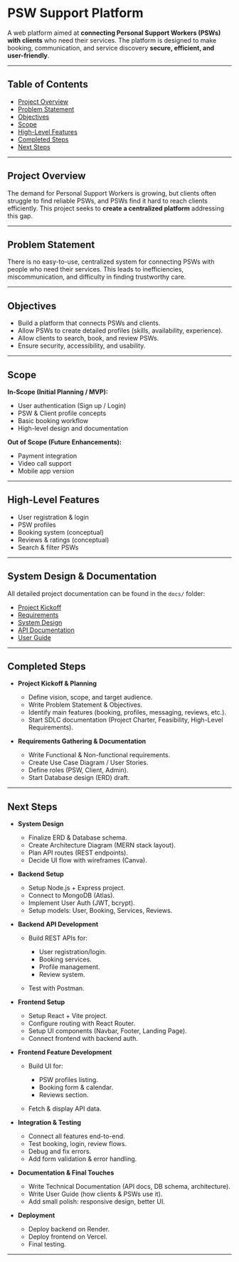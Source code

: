 # PSW Support Platform

A web platform aimed at **connecting Personal Support Workers (PSWs) with clients** who need their services. The platform is designed to make booking, communication, and service discovery **secure, efficient, and user-friendly**.

---

## Table of Contents

- [Project Overview](#project-overview)
- [Problem Statement](#problem-statement)
- [Objectives](#objectives)
- [Scope](#scope)
- [High-Level Features](#high-level-features)
- [Completed Steps](#completed-steps)
- [Next Steps](#next-steps)

---

## Project Overview

The demand for Personal Support Workers is growing, but clients often struggle to find reliable PSWs, and PSWs find it hard to reach clients efficiently. This project seeks to **create a centralized platform** addressing this gap.

---

## Problem Statement

There is no easy-to-use, centralized system for connecting PSWs with people who need their services. This leads to inefficiencies, miscommunication, and difficulty in finding trustworthy care.

---

## Objectives

- Build a platform that connects PSWs and clients.
- Allow PSWs to create detailed profiles (skills, availability, experience).
- Allow clients to search, book, and review PSWs.
- Ensure security, accessibility, and usability.

---

## Scope

**In-Scope (Initial Planning / MVP):**

- User authentication (Sign up / Login)
- PSW & Client profile concepts
- Basic booking workflow
- High-level design and documentation

**Out of Scope (Future Enhancements):**

- Payment integration
- Video call support
- Mobile app version

---

## High-Level Features

- User registration & login
- PSW profiles
- Booking system (conceptual)
- Reviews & ratings (conceptual)
- Search & filter PSWs

---

## System Design & Documentation

All detailed project documentation can be found in the `docs/` folder:

- [Project Kickoff](./docs/Project-Kickoff.md)
- [Requirements](./docs/Requirements.md)
- [System Design](./docs/System-Design.md)
- [API Documentation](./docs/API-Documentation.md)
- [User Guide](./docs/User-Guide.md)

---

## Completed Steps

- **Project Kickoff & Planning**
  - Define vision, scope, and target audience.
  - Write Problem Statement & Objectives.
  - Identify main features (booking, profiles, messaging, reviews, etc.).
  - Start SDLC documentation (Project Charter, Feasibility, High-Level Requirements).

- **Requirements Gathering & Documentation**

  - Write Functional & Non-functional requirements.
  - Create Use Case Diagram / User Stories.
  - Define roles (PSW, Client, Admin).
  - Start Database design (ERD) draft.

---

## Next Steps

- **System Design**

  - Finalize ERD & Database schema.
  - Create Architecture Diagram (MERN stack layout).
  - Plan API routes (REST endpoints).
  - Decide UI flow with wireframes (Canva).

- **Backend Setup**

  - Setup Node.js + Express project.
  - Connect to MongoDB (Atlas).
  - Implement User Auth (JWT, bcrypt).
  - Setup models: User, Booking, Services, Reviews.

- **Backend API Development**

  - Build REST APIs for:

    - User registration/login.
    - Booking services.
    - Profile management.
    - Review system.

  - Test with Postman.

- **Frontend Setup**

  - Setup React + Vite project.
  - Configure routing with React Router.
  - Setup UI components (Navbar, Footer, Landing Page).
  - Connect frontend with backend auth.

- **Frontend Feature Development**

  - Build UI for:

    - PSW profiles listing.
    - Booking form & calendar.
    - Reviews section.

  - Fetch & display API data.

- **Integration & Testing**

  - Connect all features end-to-end.
  - Test booking, login, review flows.
  - Debug and fix errors.
  - Add form validation & error handling.

- **Documentation & Final Touches**

  - Write Technical Documentation (API docs, DB schema, architecture).
  - Write User Guide (how clients & PSWs use it).
  - Add small polish: responsive design, better UI.

- **Deployment**
  - Deploy backend on Render.
  - Deploy frontend on Vercel.
  - Final testing.

---
